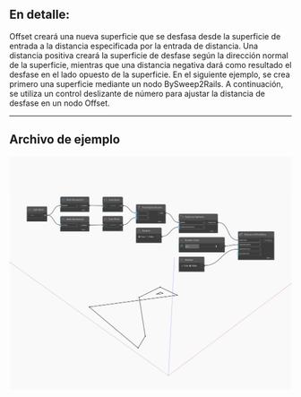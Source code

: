 ## En detalle:
Offset creará una nueva superficie que se desfasa desde la superficie de entrada a la distancia especificada por la entrada de distancia. Una distancia positiva creará la superficie de desfase según la dirección normal de la superficie, mientras que una distancia negativa dará como resultado el desfase en el lado opuesto de la superficie. En el siguiente ejemplo, se crea primero una superficie mediante un nodo BySweep2Rails. A continuación, se utiliza un control deslizante de número para ajustar la distancia de desfase en un nodo Offset.
___
## Archivo de ejemplo

![Offset](./Autodesk.DesignScript.Geometry.Curve.Offset_img.jpg)

